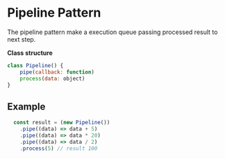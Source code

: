# Pipeline Pattern
The pipeline pattern make a execution queue passing processed result to next step.

**Class structure**
```js
class Pipeline() {
    pipe(callback: function)
    process(data: object)
}
```

## Example

```js
  const result = (new Pipeline())
    .pipe((data) => data + 5)
    .pipe((data) => data * 20)
    .pipe((data) => data / 2)
    .process(5) // result 100

```
